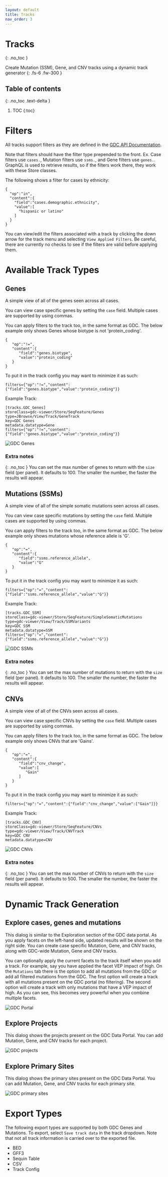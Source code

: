 ```yaml
---
layout: default
title: Tracks
nav_order: 3
---
```


# Tracks
{: .no_toc }

Create Mutation (SSM), Gene, and CNV tracks using a dynamic track generator
{: .fs-6 .fw-300 }

## Table of contents
{: .no_toc .text-delta }

1. TOC
{:toc}

# Filters
All tracks support filters as they are defined in the [GDC API Documentation](https://docs.gdc.cancer.gov/API/Users_Guide/Search_and_Retrieval/#filters-specifying-the-query).

Note that filters should have the filter type prepended to the front. Ex. Case filters use `cases.`, Mutation filters use `ssms.`, and Gene filters use `genes.`. GraphQL is used to retrieve results, so if the filters work there, they work with these Store classes.

The following shows a filter for cases by ethnicity:
```
{
  "op":"in",
  "content":{
    "field":"cases.demographic.ethnicity",
    "value":[
      "hispanic or latino"
    ]
  }
}
```

You can view/edit the filters associated with a track by clicking the down arrow for the track menu and selecting `View Applied Filters`. Be careful, there are currently no checks to see if the filters are valid before applying them.

# Available Track Types

## Genes
A simple view of all of the genes seen across all cases.

You can view case specific genes by setting the `case` field. Multiple cases are supported by using commas.

You can apply filters to the track too, in the same format as GDC. The below example only shows Genes whose biotype is not 'protein_coding'.

```
{ 
   "op":"!=",
   "content":{ 
      "field":"genes.biotype",
      "value":"protein_coding"
   }
}
```

To put it in the track config you may want to minimize it as such:
```
filters={"op":"!=","content":{"field":"genes.biotype","value":"protein_coding"}}
```

Example Track:
```
[tracks.GDC_Genes]
storeClass=gdc-viewer/Store/SeqFeature/Genes
type=JBrowse/View/Track/GeneTrack
key=GDC Genes
metadata.datatype=Gene
filters={"op":"!=","content":{"field":"genes.biotype","value":"protein_coding"}}
```

![GDC Genes](images/GDC-genes-protein-coding.png)

### Extra notes
{: .no_toc }
You can set the max number of genes to return with the `size` field (per panel). It defaults to 100. The smaller the number, the faster the results will appear.

## Mutations (SSMs)
A simple view of all of the simple somatic mutations seen across all cases.

You can view case specific mutations by setting the `case` field. Multiple cases are supported by using commas.

You can apply filters to the track too, in the same format as GDC. The below example only shows mutations whose reference allele is 'G'.
```
{ 
   "op":"=",
   "content":{ 
      "field":"ssms.reference_allele",
      "value":"G"
   }
}
```

To put it in the track config you may want to minimize it as such:
```
filters={"op":"=","content":{"field":"ssms.reference_allele","value":"G"}}
```

Example Track:
```
[tracks.GDC_SSM]
storeClass=gdc-viewer/Store/SeqFeature/SimpleSomaticMutations
type=gdc-viewer/View/Track/SSMVariants
key=GDC SSM
metadata.datatype=SSM
filters={"op":"=","content":{"field":"ssms.reference_allele","value":"G"}}
```

![GDC SSMs](images/GDC-mutations-base-g.png)

### Extra notes
{: .no_toc }
You can set the max number of mutations to return with the `size` field (per panel). It defaults to 100. The smaller the number, the faster the results will appear.

## CNVs
A simple view of all of the CNVs seen across all cases.

You can view case specific CNVs by setting the `case` field. Multiple cases are supported by using commas.

You can apply filters to the track too, in the same format as GDC. The below example only shows CNVs that are 'Gains'.
```
{ 
   "op":"=",
   "content":{ 
      "field":"cnv_change",
      "value":[ 
         "Gain"
      ]
   }
}
```

To put it in the track config you may want to minimize it as such:
```
filters={"op":"=","content":{"field":"cnv_change","value":["Gain"]}}
```

Example Track:
```
[tracks.GDC_CNV]
storeClass=gdc-viewer/Store/SeqFeature/CNVs
type=gdc-viewer/View/Track/CNVTrack
key=GDC CNV
metadata.datatype=CNV

```

![GDC CNVs](images/GDC-cnv-gain.png)

### Extra notes
{: .no_toc }
You can set the max number of CNVs to return with the `size` field (per panel). It defaults to 500. The smaller the number, the faster the results will appear.

# Dynamic Track Generation
## Explore cases, genes and mutations
This dialog is similar to the Exploration section of the GDC data portal. As you apply facets on the left-hand side, updated results will be shown on the right side. You can create case specific Mutation, Gene, and CNV tracks, along with GDC-wide Mutation, Gene and CNV tracks.

You can optionally apply the current facets to the track itself when you add a track. For example, say you have applied the facet VEP impact of high. On the `Mutations` tab there is the option to add all mutations from the GDC or add all filtered mutations from the GDC. The first option will create a track with all mutations present on the GDC portal (no filtering). The second option will create a track with only mutations that have a VEP impact of high. As you can see, this becomes very powerful when you combine multiple facets.

![GDC Portal](images/GDC-portal-explore.png)

## Explore Projects
This dialog shows the projects present on the GDC Data Portal. You can add Mutation, Gene, and CNV tracks for each project.

![GDC projects](images/GDC-project-browser.png)

## Explore Primary Sites
This dialog shows the primary sites present on the GDC Data Portal. You can add Mutation, Gene, and CNV tracks for each primary site.

![GDC primary sites](images/GDC-primary-sites.png)

# Export Types
The following export types are supported by both GDC Genes and Mutations. To export, select `Save track data` in the track dropdown. Note that not all track information is carried over to the exported file.
* BED
* GFF3
* Sequin Table
* CSV
* Track Config